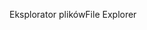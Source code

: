<span data-ttu-id="36064-101">Eksplorator plików</span><span class="sxs-lookup"><span data-stu-id="36064-101">File Explorer</span></span>